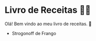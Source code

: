 # Livro de Receitas :man_cook:

Olá! Bem vindo ao meu livro de receitas. :wave:

- Strogonoff de Frango
